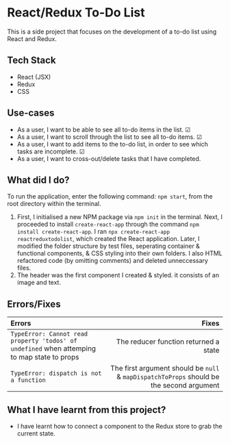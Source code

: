 # React/Redux To-Do List
This is a side project that focuses on the development of a to-do list using React and Redux.

## Tech Stack
- React (JSX)
- Redux
- CSS

## Use-cases
- As a user, I want to be able to see all to-do items in the list. &#x2611;
- As a user, I want to scroll through the list to see all to-do items. &#x2611;
- As a user, I want to add items to the to-do list, in order to see which tasks are incomplete. &#x2611;
- As a user, I want to cross-out/delete tasks that I have completed.

## What did I do?
To run the application, enter the following command: `npm start`, from the root directory within the terminal. 

1. First, I initialised a new NPM package via `npm init` in the terminal. Next, I proceeded to install `create-react-app` through the command `npm install create-react-app`. I ran `npx create-react-app reactreduxtodolist`, which created the React application. Later, I modified the folder structure by test files, seperating container & functional components, & CSS styling into their own folders. I also HTML refactored code (by omitting comments) and deleted unneccessary files. 
2. The header was the first component I created & styled. it consists of an image and text. 

## Errors/Fixes

| Errors        | Fixes         | 
| :-------------|--------------:| 
| `TypeError: Cannot read property 'todos' of undefined` when attemping to map state to props | The reducer function returned a state | 
| `TypeError: dispatch is not a function` | The first argument should be `null` & `mapDispatchToProps` should be the second argument | 

## What I have learnt from this project?
- I have learnt how to connect a component to the Redux store to grab the current state.